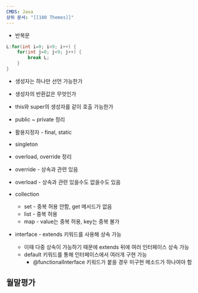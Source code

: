 ```yaml
---
CMDS: Java
상위 문서: "[[100 Themes]]"
---
```


- 반복문
```java
L:for(int i=0; i<9; i++) {
	for(int j=0; j<9; j++) {
		break L;
	}
}
```
- 생성자는 하나만 선언 가능한가
- 생성자의 반환값은 무엇인가
- this와 super의 생성자를 같이 호출 가능한가

- public ~ private 정리
- 활용지정자 - final, static
- singleton

- overload, override 정리
- override - 상속과 관련 있음
- overload - 상속과 관련 있을수도 없을수도 있음

- collection
	- set - 중복 허용 안함, get 메서드가 없음
	- list - 중복 허용
	- map - value는 중복 허용, key는 중복 불가

- interface - extends 키워드를 사용해 상속 가능 
	- 이때 다중 상속이 가능하기 때문에 extends 뒤에 여러 인터페이스 상속 가능
	- default 키워드를 통해 인터페이스에서 여러개 구현 가능
		- @functionalInterface 키워드가 붙을 경우 미구현 메소드가 하나여야 함

## 월말평가
